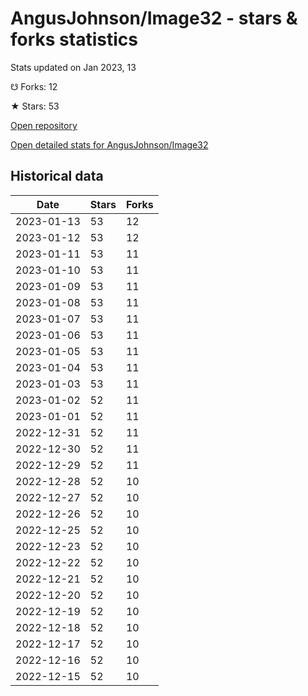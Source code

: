 # AngusJohnson/Image32 - stars & forks statistics

Stats updated on Jan 2023, 13

☋ Forks: 12

★ Stars: 53

[Open repository](https://github.com/AngusJohnson/Image32)

[Open detailed stats for AngusJohnson/Image32](https://reviewgithub.com/rep/AngusJohnson/Image32)

## Historical data
| Date | Stars | Forks |
|------|-------|-------|
| 2023-01-13 | 53 | 12 | 
| 2023-01-12 | 53 | 12 | 
| 2023-01-11 | 53 | 11 | 
| 2023-01-10 | 53 | 11 | 
| 2023-01-09 | 53 | 11 | 
| 2023-01-08 | 53 | 11 | 
| 2023-01-07 | 53 | 11 | 
| 2023-01-06 | 53 | 11 | 
| 2023-01-05 | 53 | 11 | 
| 2023-01-04 | 53 | 11 | 
| 2023-01-03 | 53 | 11 | 
| 2023-01-02 | 52 | 11 | 
| 2023-01-01 | 52 | 11 | 
| 2022-12-31 | 52 | 11 | 
| 2022-12-30 | 52 | 11 | 
| 2022-12-29 | 52 | 11 | 
| 2022-12-28 | 52 | 10 | 
| 2022-12-27 | 52 | 10 | 
| 2022-12-26 | 52 | 10 | 
| 2022-12-25 | 52 | 10 | 
| 2022-12-23 | 52 | 10 | 
| 2022-12-22 | 52 | 10 | 
| 2022-12-21 | 52 | 10 | 
| 2022-12-20 | 52 | 10 | 
| 2022-12-19 | 52 | 10 | 
| 2022-12-18 | 52 | 10 | 
| 2022-12-17 | 52 | 10 | 
| 2022-12-16 | 52 | 10 | 
| 2022-12-15 | 52 | 10 | 

